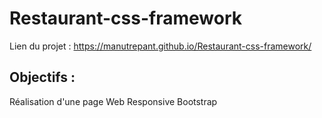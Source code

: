 # Restaurant-css-framework

Lien du projet : https://manutrepant.github.io/Restaurant-css-framework/ 

## Objectifs :
Réalisation d'une page Web Responsive Bootstrap

